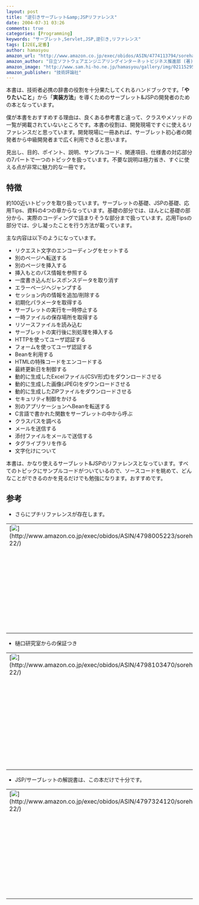 ```yaml
---
layout: post
title: "逆引きサーブレット&amp;JSPリファレンス"
date: 2004-07-31 03:26
comments: true
categories: [Programming]
keywords: "サーブレット,Servlet,JSP,逆引き,リファレンス"
tags: [J2EE,定番]
author: hamasyou
amazon_url: "http://www.amazon.co.jp/exec/obidos/ASIN/4774113794/sorehabooks-22"
amazon_author: "日立ソフトウェアエンジニアリングインターネットビジネス推進部 (著)"
amazon_image: "http://www.sam.hi-ho.ne.jp/hamasyou/gallery/img/021152950000.jpg"
amazon_publisher: "技術評論社"
---
```


本書は、技術者必携の辞書の役割を十分果たしてくれるハンドブックです。「<strong>やりたいこと</strong>」から「<strong>実装方法</strong>」を導くためのサーブレット&JSPの開発者のための本となっています。

僕が本書をおすすめする理由は、良くある参考書と違って、クラスやメソッドの一覧が掲載されていないところです。本書の役割は、開発現場ですぐに使えるリファレンスだと思っています。開発現場に一冊あれば、サーブレット初心者の開発者から中級開発者まで広く利用できると思います。

見出し、目的、ポイント、説明、サンプルコード、関連項目、仕様書の対応部分の7パートで一つのトピックを扱っています。不要な説明は極力省き、すぐに使える点が非常に魅力的な一冊です。


<!-- more -->

<h2>特徴</h2>

約100近いトピックを取り扱っています。サーブレットの基礎、JSPの基礎、応用Tips、資料の4つの章からなっています。基礎の部分では、ほんとに基礎の部分から、実際のコーディングで詰まりそうな部分まで扱っています。応用Tipsの部分では、少し凝ったことを行う方法が載っています。

主な内容は以下のようになっています。

<ul><li>リクエスト文字のエンコーディングをセットする</li><li>別のページへ転送する</li><li>別のページを挿入する</li><li>挿入もとのパス情報を参照する</li><li>一度書き込んだレスポンスデータを取り消す</li><li>エラーページへジャンプする</li><li>セッション内の情報を追加/削除する</li><li>初期化パラメータを取得する</li><li>サーブレットの実行を一時停止する</li><li>一時ファイルの保存場所を取得する</li><li>リソースファイルを読み込む</li><li>サーブレットの実行後に別処理を挿入する</li><li>HTTPを使ってユーザ認証する</li><li>フォームを使ってユーザ認証する</li><li>Beanを利用する</li><li>HTMLの特殊コードをエンコードする</li><li>最終更新日を制御する</li><li>動的に生成したExcelファイル(CSV形式)をダウンロードさせる</li><li>動的に生成した画像(JPEG)をダウンロードさせる</li><li>動的に生成したZIPファイルをダウンロードさせる</li><li>セキュリティ制御をかける</li><li>別のアプリケーションへBeanを転送する</li><li>C言語で書かれた関数をサーブレットの中から呼ぶ</li><li>クラスパスを調べる</li><li>メールを送信する</li><li>添付ファイルをメールで送信する</li><li>タグライブラリを作る</li><li>文字化けについて</li></ul>

本書は、かなり使えるサーブレット&JSPのリファレンスとなっています。すべてのトピックにサンプルコードがついているので、ソースコードを眺めて、どんなことができるのかを見るだけでも勉強になります。おすすめです。

<h2>参考</h2>

+ さらにプチリファレンスが存在します。

<div class="rakuten"><table border="0" cellpadding="5" width="400"><tr><td valign="top">[<img src="http://images-jp.amazon.com/images/P/4798005223.09.MZZZZZZZ.jpg"   border="0" />](http://www.amazon.co.jp/exec/obidos/ASIN/4798005223/sorehabooks-22/)</td><td valign="top" />[プチリファレンスJSP&サーブレット  プチリファレンスシリーズ](http://www.amazon.co.jp/exec/obidos/ASIN/4798005223/sorehabooks-22/)<br />山田 祥寛<br /><iframe scrolling="no" frameborder="0" width="250" height="40" hspace="0" vspace="0" marginheight="0" marginwidth="0" src="http://xml-jp.amznxslt.com/onca/xml3?dev-t=D2JW5SAFEH7L0B&t=goodpic-22&f=http://www.g-tools.com/xsl/aws-price-ffffff.xsl&locale=jp&type=lite&AsinSearch=4798005223"></iframe><br /><br /><font size="-1"><b>おすすめ平均</b><img src="http://g-images.amazon.com/images/G/01/detail/stars-5-0.gif"   /><br /><img src="http://g-images.amazon.com/images/G/01/detail/stars-5-0.gif"   />コンパクトだが内容豊富<br /><img src="http://g-images.amazon.com/images/G/01/detail/stars-5-0.gif"   />かわいくって使いやすい<br /></font><br />[ /><font size="-1">Amazonで詳しく見る</font>](http://www.amazon.co.jp/exec/obidos/ASIN/4798005223/sorehabooks-22/)<img src="http://www.g-tools.com/img/spacer.gif"   width="50" height="1" />[ /><img src="http://www.g-tools.com/img/powered-by-gtool.gif"   border="0" alt="4798005223"/>](http://www.goodpic.com/mt/aws/)<br /></td></tr></table>
</div>

+ 樋口研究室からの保証つき

<div class="rakuten"><table border="0" cellpadding="5" width="400"><tr><td valign="top">[<img src="http://images-jp.amazon.com/images/P/4798103470.09.MZZZZZZZ.jpg"   border="0" />](http://www.amazon.co.jp/exec/obidos/ASIN/4798103470/sorehabooks-22/)</td><td valign="top" />[一番やさしいJSP&サーブレット入門塾](http://www.amazon.co.jp/exec/obidos/ASIN/4798103470/sorehabooks-22/)<br />樋口研究室<br /><iframe scrolling="no" frameborder="0" width="250" height="40" hspace="0" vspace="0" marginheight="0" marginwidth="0" src="http://xml-jp.amznxslt.com/onca/xml3?dev-t=D2JW5SAFEH7L0B&t=goodpic-22&f=http://www.g-tools.com/xsl/aws-price-ffffff.xsl&locale=jp&type=lite&AsinSearch=4798103470"></iframe><br /><br /><font size="-1"><b>おすすめ平均</b><img src="http://g-images.amazon.com/images/G/01/detail/stars-5-0.gif"   /><br /><img src="http://g-images.amazon.com/images/G/01/detail/stars-5-0.gif"   />一番やさしいかどうかは別にして<br /><img src="http://g-images.amazon.com/images/G/01/detail/stars-5-0.gif"   />2度楽しめる本<br /><img src="http://g-images.amazon.com/images/G/01/detail/stars-5-0.gif"   />なるほど！と思った<br /></font><br />[ /><font size="-1">Amazonで詳しく見る</font>](http://www.amazon.co.jp/exec/obidos/ASIN/4798103470/sorehabooks-22/)<img src="http://www.g-tools.com/img/spacer.gif"   width="50" height="1" />[ /><img src="http://www.g-tools.com/img/powered-by-gtool.gif"   border="0" alt="4798103470"/>](http://www.goodpic.com/mt/aws/)<br /></td></tr></table>
</div>

+ JSP/サーブレットの解説書は、この本だけで十分です。

<div class="rakuten"><table border="0" cellpadding="5" width="400"><tr><td valign="top">[<img src="http://images-jp.amazon.com/images/P/4797324120.09.MZZZZZZZ.jpg"   border="0" />](http://www.amazon.co.jp/exec/obidos/ASIN/4797324120/sorehabooks-22/)</td><td valign="top" />[サーブレット/JSP プログラミングテクニック 改訂版](http://www.amazon.co.jp/exec/obidos/ASIN/4797324120/sorehabooks-22/)<br />今野 睦, 戸田 和宏, 藤村 浩士, 高安 厚思, 西川 麗, 三島 俊司<br /><iframe scrolling="no" frameborder="0" width="250" height="40" hspace="0" vspace="0" marginheight="0" marginwidth="0" src="http://xml-jp.amznxslt.com/onca/xml3?dev-t=D2JW5SAFEH7L0B&t=goodpic-22&f=http://www.g-tools.com/xsl/aws-price-ffffff.xsl&locale=jp&type=lite&AsinSearch=4797324120"></iframe><br /><br /><font size="-1"><b>おすすめ平均</b><img src="http://g-images.amazon.com/images/G/01/detail/stars-5-0.gif"   /><br /><img src="http://g-images.amazon.com/images/G/01/detail/stars-5-0.gif"   />これ一冊で十分だ<br /><img src="http://g-images.amazon.com/images/G/01/detail/stars-5-0.gif"   />技術解説にとどまることなくWebアプリケーション開発を解説した良書<br /></font><br />[ /><font size="-1">Amazonで詳しく見る</font>](http://www.amazon.co.jp/exec/obidos/ASIN/4797324120/sorehabooks-22/)<img src="http://www.g-tools.com/img/spacer.gif"   width="50" height="1" />[ /><img src="http://www.g-tools.com/img/powered-by-gtool.gif"   border="0" alt="4797324120"/>](http://www.goodpic.com/mt/aws/)<br /></td></tr></table>
</div>




